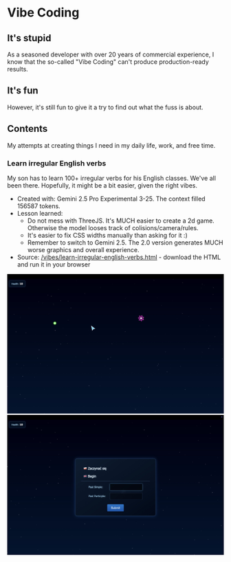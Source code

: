 # Vibe Coding

## It's stupid

As a seasoned developer with over 20 years of commercial experience, I know that the so-called "Vibe Coding" can't produce production-ready results.

## It's fun

However, it's still fun to give it a try to find out what the fuss is about.

## Contents

My attempts at creating things I need in my daily life, work, and free time.

### Learn irregular English verbs

My son has to learn 100+ irregular verbs for his English classes. We've all been there. Hopefully, it might be a bit easier, given the right vibes.

- Created with: Gemini 2.5 Pro Experimental 3-25. The context filled 156587 tokens.
- Lesson learned:
  - Do not mess with ThreeJS. It's MUCH easier to create a 2d game. Otherwise the model looses track of colisions/camera/rules.
  - It's easier to fix CSS widths manually than asking for it :)
  - Remember to switch to Gemini 2.5. The 2.0 version generates MUCH worse graphics and overall experience.
- Source: [/vibes/learn-irregular-english-verbs.html](/vibes/learn-irregular-english-verbs.html) - download the HTML and run it in your browser

![Learn Irregular Verbs Image 1](/vibes/images/learn-irregular-english-verbs-image1.jpeg)
![Learn Irregular Verbs Image 2](/vibes/images/learn-irregular-english-verbs-image2.jpeg)
